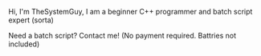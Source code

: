 Hi, I'm TheSystemGuy, I am a beginner C++ programmer and batch script expert (sorta)

Need a batch script? Contact me! (No payment required. Battries not included)
